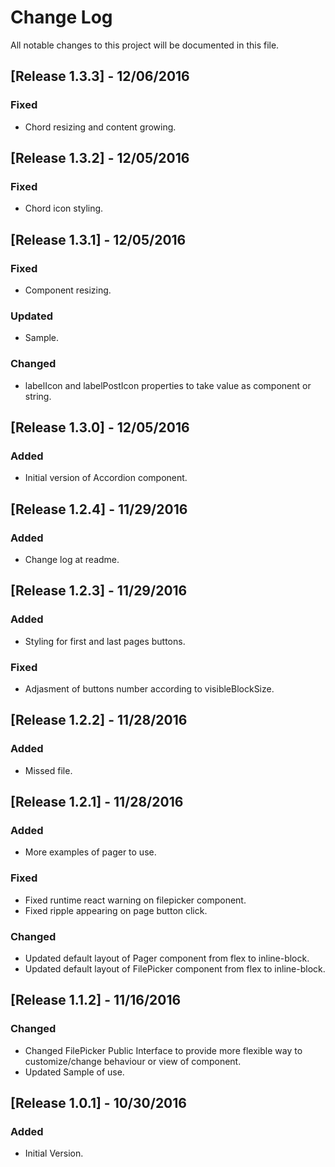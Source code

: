 # Change Log
All notable changes to this project will be documented in this file.

## [Release 1.3.3] - 12/06/2016
### Fixed
- Chord resizing and content growing.

## [Release 1.3.2] - 12/05/2016
### Fixed
- Chord icon styling.

## [Release 1.3.1] - 12/05/2016
### Fixed
- Component resizing.

### Updated
- Sample.

### Changed
- labelIcon and labelPostIcon properties to take value as component or string.

## [Release 1.3.0] - 12/05/2016
### Added
- Initial version of Accordion component.

## [Release 1.2.4] - 11/29/2016
### Added
- Change log at readme.

## [Release 1.2.3] - 11/29/2016
### Added
- Styling for first and last pages buttons.

### Fixed
- Adjasment of buttons number according to visibleBlockSize.

## [Release 1.2.2] - 11/28/2016
### Added
- Missed file.

## [Release 1.2.1] - 11/28/2016
### Added
- More examples of pager to use.

### Fixed
- Fixed runtime react warning on filepicker component.
- Fixed ripple appearing on page button click.

### Changed
- Updated default layout of Pager component from flex to inline-block.
- Updated default layout of FilePicker component from flex to inline-block.

## [Release 1.1.2] - 11/16/2016
### Changed
- Changed FilePicker Public Interface to provide more flexible way to customize/change behaviour or view of component.
- Updated Sample of use.

## [Release 1.0.1] - 10/30/2016
### Added
- Initial Version.
